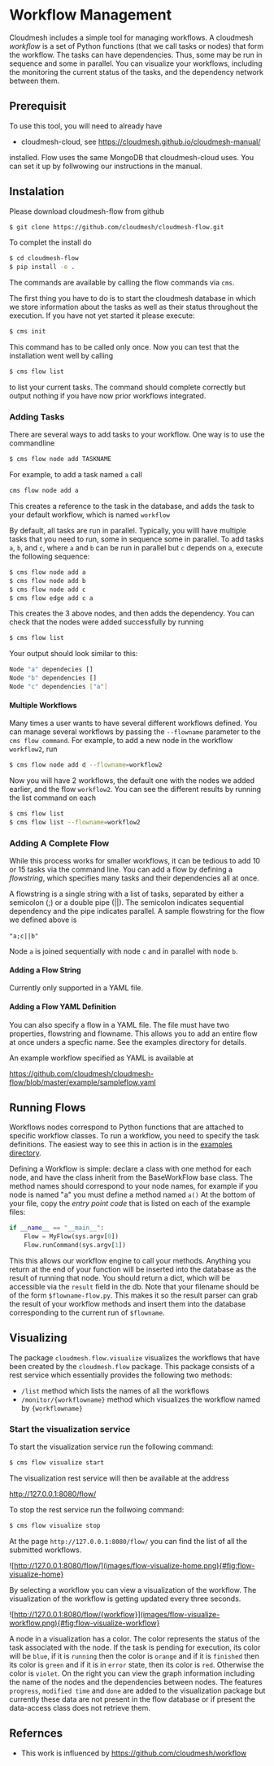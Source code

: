 # Workflow Management

Cloudmesh includes a simple tool for managing workflows. A cloudmesh
*workflow* is a set of Python functions (that we call tasks or nodes)
that form the workflow. The tasks can have dependencies.  Thus, some
may be run in sequence and some in parallel. You can visualize your
workflows, including the monitoring the current status of the tasks,
and the dependency network between them.

## Prerequisit

To use this tool, you will need to already have 

* cloudmesh-cloud, see <https://cloudmesh.github.io/cloudmesh-manual/>

installed. Flow uses the same MongoDB that cloudmesh-cloud uses. 
You can set it up by follwowing our instructions in the manual.

## Instalation

Please download cloudmesh-flow from github

```bash
$ git clone https://github.com/cloudmesh/cloudmesh-flow.git
```

To complet the install do  

```bash
$ cd cloudmesh-flow
$ pip install -e .
```


The commands are available by calling the flow commands via
`cms`. 

The first thing you have to do is to start the cloudmesh database in
which we store information about the tasks as well as their status
throughout the execution. If you have not yet started it please
execute:

```bash
$ cms init
```
This command has to be called only once. Now you can test that the installation went well by calling

```bash
$ cms flow list
```

to list your current tasks. The command should complete correctly but
output nothing if you have now prior workflows integrated.



### Adding Tasks

There are several ways to add tasks to your workflow. One way is to use the commandline

```bash
$ cms flow node add TASKNAME
```

For example, to add a task named `a` call

```bash
cms flow node add a
```

This creates a reference to the task
in the database, and adds the task to your default workflow, which is
named `workflow`

By default, all tasks are run in parallel. Typically, you willl have
multiple tasks that you need to run, some in sequence some in
parallel. To add tasks `a`, `b`, and `c`, where `a` and `b` can be run
in parallel but `c` depends on `a`, execute the following sequence:

```bash
$ cms flow node add a
$ cms flow node add b
$ cms flow node add c
$ cms flow edge add c a
```

This creates the 3 above nodes, and then adds the dependency. You can
check that the nodes were added successfully by running

```bash
$ cms flow list
```
Your output should look similar to this:

```bash
Node "a" dependecies []
Node "b" dependencies []
Node "c" dependencies ["a"]

```

#### Multiple Workflows

Many times a user wants to have several different workflows
defined. You can manage several workflows by passing the `--flowname`
parameter to the `cms flow command`. For example, to add a new node in
the workflow `workflow2`, run

```bash
$ cms flow node add d --flowname=workflow2
```


Now you will have 2 workflows, the default one with the nodes we added
earlier, and the flow `workflow2`. You can see the different results
by running the list command on each

```bash
$ cms flow list
$ cms flow list --flowname=workflow2
```

### Adding A Complete Flow

While this process works for smaller workflows, it can be tedious to
add 10 or 15 tasks via the command line. You can add a flow by
defining a *flowstring*, which specifies many tasks and their
dependencies all at once.

A flowstring is a single string with a list of tasks, separated by
either a semicolon (;) or a double pipe (||). The semicolon indicates
sequential dependency and the pipe indicates parallel. A sample
flowstring for the flow we defined above is

`"a;c||b"`

Node `a` is joined sequentially with node `c` and in parallel with
node `b`.

#### Adding a Flow String

Currently only supported in a YAML file.

#### Adding a Flow YAML Definition

You can also specify a flow in a YAML file. The file must have two
properties, flowstring and flowname. This allows you to add an entire
flow at once unders a specfic name. See the examples directory for
details.

An example workflow specified as YAML is available at

<https://github.com/cloudmesh/cloudmesh-flow/blob/master/example/sampleflow.yaml>

## Running Flows

Workflows nodes correspond to Python functions that are attached to
specific workflow classes. To run a workflow, you need to specify the
task definitions. The easiest way to see this in action is in the
[examples directory](https://github.com/cloudmesh/cloudmesh-flow/tree/master/cloudmesh/flow/example).

Defining a Workflow is simple: declare a class with one method for
each node, and have the class inherit from the BaseWorkFlow base
class. The method names should correspond to your node names, for
example if you node is named "a" you must define a method named `a()`
At the bottom of your file, copy the _entry point code_ that is listed
on each of the example files:

```python
if __name__ == "__main__":
    Flow = MyFlow(sys.argv[0])
    Flow.runCommand(sys.argv[1])
```

This this allows our workflow engine to call your
methods. Anything you return at the end of your function will be
inserted into the database as the result of running that node. You should 
return a dict, which will be accessible via the `result` field
in the db. Note that your filename should be of the form
`$flowname-flow.py`. This makes it so the result parser can grab the
result of your workflow methods and insert them into the database
corresponding to the current run of `$flowname`.

## Visualizing

The package `cloudmesh.flow.visualize` visualizes the workflows that
have been created by the `cloudmesh.flow` package.  This package
consists of a rest service which essentially provides the following
two methods:

* `/list` method which lists the names of all the workflows
* `/monitor/{workflowname}` method which visualizes the workflow named
  by `{workflowname}`

### Start the visualization service

To start the visualization service run the following command:

```bash
$ cms flow visualize start
```
The visualization rest service will then be available at the address 

http://127.0.0.1:8080/flow/

To stop the rest service run the follwoing command:

```bash
$ cms flow visualize stop
```

At the page `http://127.0.0.1:8080/flow/` you can find the list of all
the submitted workflows.

![http://127.0.0.1:8080/flow/](images/flow-visualize-home.png){#fig:flow-visualize-home}

By selecting a workflow you can view a visualization of the
workflow. The visualization of the workflow is getting updated every
three seconds.

![http://127.0.0.1:8080/flow/{workflow}](images/flow-visualize-workflow.png){#fig:flow-visualize-workflow}

A node in a visualization has a color. The color represents the status
of the task associated with the node. If the task is pending for
execution, its color will be `blue`, if it is `running` then the color
is `orange` and if it is `finished` then its color is `green` and if
it is in `error` state, then its color is `red`. Otherwise the color
is `violet`. On the right you can view the graph information including
the name of the nodes and the dependencies between nodes. The features
`progress`, `modified time` and `done` are added to the visualization
package but currently these data are not present in the flow database
or if present the data-access class does not retrieve them.


## Refernces

* This work is influenced by <https://github.com/cloudmesh/workflow>
